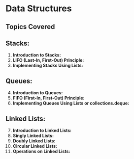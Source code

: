 # Data Structures 

## Topics Covered

## Stacks:
1. **Introduction to Stacks:**
2. **LIFO (Last-In, First-Out) Principle:**
3. **Implementing Stacks Using Lists:**


## Queues:
4. **Introduction to Queues:**
5. **FIFO (First-In, First-Out) Principle:**
6. **Implementing Queues Using Lists or collections.deque:**


## Linked Lists:
7. **Introduction to Linked Lists:**
8. **Singly Linked Lists:**
9. **Doubly Linked Lists:**
10. **Circular Linked Lists:**
11. **Operations on Linked Lists:**

